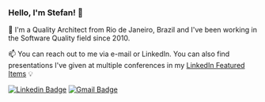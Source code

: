 ### Hello, I'm Stefan! 👋

🔭 I'm a Quality Architect from Rio de Janeiro, Brazil and I've been working in the Software Quality field since 2010.

📫 You can reach out to me via e-mail or LinkedIn. You can also find presentations I've given at multiple conferences in my [LinkedIn Featured Items](https://www.linkedin.com/in/stefanteixeira/details/featured/?locale=en_US) 💡

[![Linkedin Badge](https://img.shields.io/badge/-stefanteixeira-blue?style=flat&logo=Linkedin&logoColor=white&link=https://www.linkedin.com/in/stefanteixeira/)](https://www.linkedin.com/in/stefanteixeira/)
[![Gmail Badge](https://img.shields.io/badge/-Email-c14438?style=flat&logo=Gmail&logoColor=white&link=mailto:stefanfk@gmail.com)](mailto:stefanfk@gmail.com)
